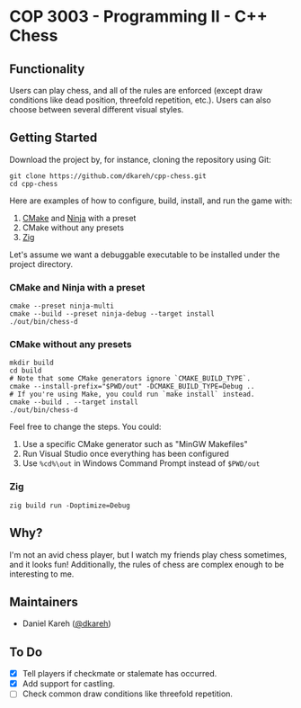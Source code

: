 # COP 3003 - Programming II - C++ Chess

## Functionality

Users can play chess, and all of the rules are enforced (except draw conditions like dead position, threefold repetition, etc.).
Users can also choose between several different visual styles.

## Getting Started

Download the project by, for instance, cloning the repository using Git:

```shell
git clone https://github.com/dkareh/cpp-chess.git
cd cpp-chess
```

Here are examples of how to configure, build, install, and run the game with:

1. [CMake](https://cmake.org/) and [Ninja](https://ninja-build.org/) with a preset
2. CMake without any presets
3. [Zig](https://ziglang.org/)

Let's assume we want a debuggable executable to be installed under the project directory.

### CMake and Ninja with a preset

```shell
cmake --preset ninja-multi
cmake --build --preset ninja-debug --target install
./out/bin/chess-d
```

### CMake without any presets

```shell
mkdir build
cd build
# Note that some CMake generators ignore `CMAKE_BUILD_TYPE`.
cmake --install-prefix="$PWD/out" -DCMAKE_BUILD_TYPE=Debug ..
# If you're using Make, you could run `make install` instead.
cmake --build . --target install
./out/bin/chess-d
```

Feel free to change the steps. You could:

1. Use a specific CMake generator such as "MinGW Makefiles"
2. Run Visual Studio once everything has been configured
3. Use `%cd%\out` in Windows Command Prompt instead of `$PWD/out`

### Zig

```shell
zig build run -Doptimize=Debug
```

## Why?

I'm not an avid chess player, but I watch my friends play chess sometimes, and it looks fun!
Additionally, the rules of chess are complex enough to be interesting to me.

## Maintainers

- Daniel Kareh ([@dkareh](https://github.com/dkareh))

## To Do

- [X] Tell players if checkmate or stalemate has occurred.
- [X] Add support for castling.
- [ ] Check common draw conditions like threefold repetition.
